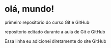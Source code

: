 # olá, mundo!
 primeiro repositório do curso Git e GitHub


repositorio editado durante a aula de Git e GitHub

Essa linha eu adicionei diretamente do site GitHub
